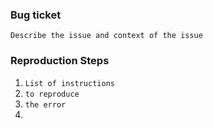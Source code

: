 ### Bug ticket
`Describe the issue and context of the issue`

### Reproduction Steps
1. `List of instructions`
2. `to reproduce`
3. `the error` 
4. 
